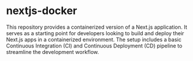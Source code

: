 # nextjs-docker
This repository provides a containerized version of a Next.js application. It serves as a starting point for developers looking to build and deploy their Next.js apps in a containerized environment. The setup includes a basic Continuous Integration (CI) and Continuous Deployment (CD) pipeline to streamline the development workflow.
